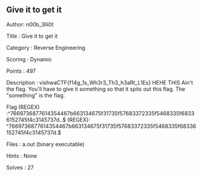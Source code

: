 ## Give it to get it

Author: n00b_3lli0t

Title : Give it to get it	

Category : Reverse Engineering

Scoring : Dynamic

Points : 497

Description : vishwaCTF{f14g_1s_Wh3r3_Th3_h3aRt_L1Es} HEHE THIS Ain't the flag. You'll have to give it something so that it spits out this flag. The "something" is the flag.

Flag (REGEX) :^7669736877614354467b663134675f31735f57683372335f5468335f68336152745f4c3145737d..$
(REGEX): ^7669736877614354467b663134675f31735f57683372335f5468335f68336152745f4c3145737d.$

Files : a.out (binary executable)

Hints : None

Solves : 27
